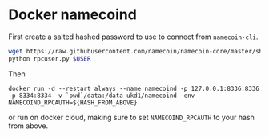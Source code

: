 # Docker namecoind

First create a salted hashed password to use to connect from `namecoin-cli`.

```bash
wget https://raw.githubusercontent.com/namecoin/namecoin-core/master/share/rpcuser/rpcuser.py
python rpcuser.py $USER
```

Then

```
docker run -d --restart always --name namecoind -p 127.0.0.1:8336:8336 -p 8334:8334 -v `pwd`/data:/data ukd1/namecoind -env NAMECOIND_RPCAUTH=${HASH_FROM_ABOVE}
```

or run on docker cloud, making sure to set ``NAMECOIND_RPCAUTH`` to your hash from above.
